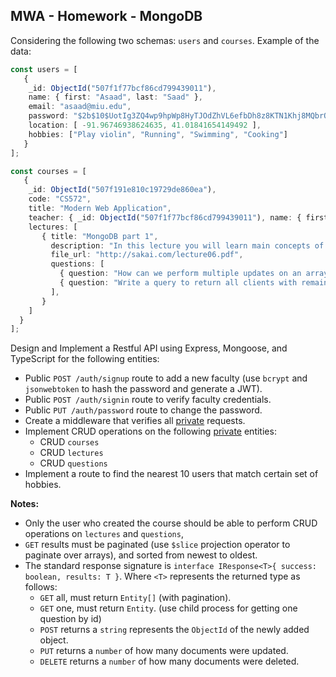 ## MWA - Homework - MongoDB
Considering the following two schemas: `users` and `courses`. Example of the data:
```typescript
const users = [
   {
    _id: ObjectId("507f1f77bcf86cd799439011"),
    name: { first: "Asaad", last: "Saad" },
    email: "asaad@miu.edu",
    password: "$2b$10$UotIg3ZQ4wp9hpWp8HyTJOdZhVL6efbDh8z8KTN1Khj8MQbrO/fc6",
    location: [ -91.96746938624635, 41.01841654149492 ],
    hobbies: ["Play violin", "Running", "Swimming", "Cooking"]
   }
];

const courses = [
   {
    _id: ObjectId("507f191e810c19729de860ea"),
    code: "CS572",
    title: "Modern Web Application",
    teacher: { _id: ObjectId("507f1f77bcf86cd799439011"), name: { first: "Asaad", last: "Saad" }, email: "asaad@miu.edu" },
    lectures: [
       { title: "MongoDB part 1",
         description: "In this lecture you will learn main concepts of NoSQL databases and how to perform CRUD operations with Mongoose",
         file_url: "http://sakai.com/lecture06.pdf",
         questions: [
           { question: "How can we perform multiple updates on an array of elements?", due_date: 1688301486 },
           { question: "Write a query to return all clients with remaining balance.", due_date: 1688301486 },
         ],
       }
    ]
  }
];
```  
Design and Implement a Restful API using Express, Mongoose, and TypeScript for the following entities:
* Public `POST /auth/signup` route to add a new faculty (use `bcrypt` and `jsonwebtoken` to hash the password and generate a JWT).
* Public `POST /auth/signin` route to verify faculty credentials.
* Public `PUT /auth/password` route to change the password.
* Create a middleware that verifies all <ins>private</ins> requests.
* Implement CRUD operations on the following <ins>private</ins> entities:
   * CRUD `courses`
   * CRUD `lectures`
   * CRUD `questions`
* Implement a route to find the nearest 10 users that match certain set of hobbies.
  
**Notes:**
* Only the user who created the course should be able to perform CRUD operations on `lectures` and `questions`, 
* `GET` results must be paginated (use `$slice` projection operator to paginate over arrays), and sorted from newest to oldest.
* The standard response signature is `interface IResponse<T>{ success: boolean, results: T }`. Where `<T>` represents the returned type as follows:
   * `GET` all, must return `Entity[]` (with pagination).
   * `GET` one, must return `Entity`. (use child process for getting one question by id)
   * `POST` returns a `string` represents the `ObjectId` of the newly added object.
   * `PUT` returns a `number` of how many documents were updated.
   * `DELETE` returns a `number` of how many documents were deleted.
  
